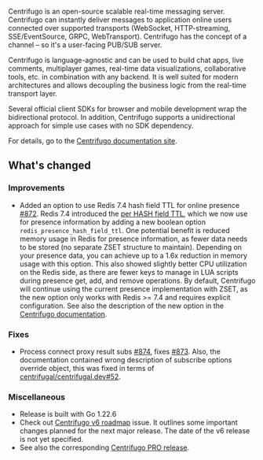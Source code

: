 Centrifugo is an open-source scalable real-time messaging server. Centrifugo can instantly deliver messages to application online users connected over supported transports (WebSocket, HTTP-streaming, SSE/EventSource, GRPC, WebTransport). Centrifugo has the concept of a channel – so it's a user-facing PUB/SUB server.

Centrifugo is language-agnostic and can be used to build chat apps, live comments, multiplayer games, real-time data visualizations, collaborative tools, etc. in combination with any backend. It is well suited for modern architectures and allows decoupling the business logic from the real-time transport layer.

Several official client SDKs for browser and mobile development wrap the bidirectional protocol. In addition, Centrifugo supports a unidirectional approach for simple use cases with no SDK dependency.

For details, go to the [Centrifugo documentation site](https://centrifugal.dev).

## What's changed

### Improvements

* Added an option to use Redis 7.4 hash field TTL for online presence [#872](https://github.com/centrifugal/centrifugo/pull/872). Redis 7.4 introduced the [per HASH field TTL](https://redis.io/blog/announcing-redis-community-edition-and-redis-stack-74/#:~:text=You%20can%20now%20set%20an%20expiration%20for%20hash%20fields.), which we now use for presence information by adding a new boolean option `redis_presence_hash_field_ttl`. One potential benefit is reduced memory usage in Redis for presence information, as fewer data needs to be stored (no separate ZSET structure to maintain). Depending on your presence data, you can achieve up to a 1.6x reduction in memory usage with this option. This also showed slightly better CPU utilization on the Redis side, as there are fewer keys to manage in LUA scripts during presence get, add, and remove operations. By default, Centrifugo will continue using the current presence implementation with ZSET, as the new option only works with Redis >= 7.4 and requires explicit configuration. See also the description of the new option in the [Centrifugo documentation](https://centrifugal.dev/docs/server/engines#redis_presence_hash_field_ttl).

### Fixes

* Process connect proxy result subs [#874](https://github.com/centrifugal/centrifugo/pull/874), fixes [#873](https://github.com/centrifugal/centrifugo/issues/873). Also, the documentation contained wrong description of subscribe options override object, this was fixed in terms of [centrifugal/centrifugal.dev#52](https://github.com/centrifugal/centrifugal.dev/pull/52).

### Miscellaneous

* Release is built with Go 1.22.6
* Check out [Centrifugo v6 roadmap](https://github.com/centrifugal/centrifugo/issues/832) issue. It outlines some important changes planned for the next major release. The date of the v6 release is not yet specified.
* See also the corresponding [Centrifugo PRO release](https://github.com/centrifugal/centrifugo-pro/releases/tag/v5.4.6).

